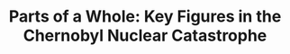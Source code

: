 ---
title:  "Parts of a Whole: Key Figures in the Chernobyl Nuclear Catastrophe"
category: ['people']
classes: ['embed','iframe','arcgis']
excerpt: "An introduction to some of the key figures in the Chernobyl nuclear disaster."
description: "This project introduces you to some of the key individuals in the Chernobyl nuclear disaster. Several different groups were involved, from scientists to operators to government officials. This project highlights their stories and their involvement in the story of Chernobyl."
header:
  # overlay_image: /assets/images/smith.jpg
  teaser: assets/images/smith.jpg
contributors:
    - name: Alexa Bartlett
      bio: "'23 intends on majoring in Physics and Computer Science. She is also on the volleyball team."
embed:
  type: arcgis
  id: 0048Pf
  url: https://arcg.is/0048Pf
---